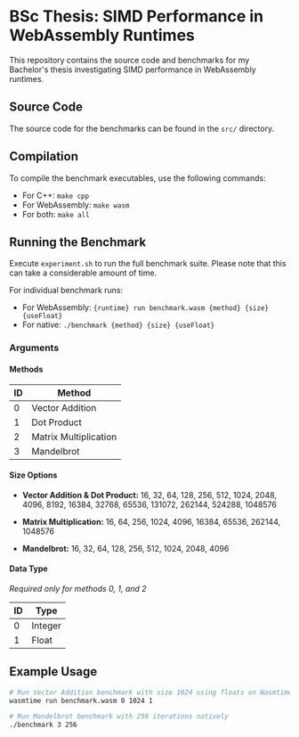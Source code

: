 # BSc Thesis: SIMD Performance in WebAssembly Runtimes

This repository contains the source code and benchmarks for my Bachelor's thesis investigating SIMD performance in WebAssembly runtimes.

## Source Code

The source code for the benchmarks can be found in the `src/` directory.

## Compilation

To compile the benchmark executables, use the following commands:

- For C++: `make cpp`
- For WebAssembly: `make wasm`
- For both: `make all`

## Running the Benchmark

Execute `experiment.sh` to run the full benchmark suite. Please note that this can take a considerable amount of time.

For individual benchmark runs:

- For WebAssembly: `{runtime} run benchmark.wasm {method} {size} {useFloat}`
- For native: `./benchmark {method} {size} {useFloat}`

### Arguments

#### Methods

| ID | Method               |
|----|----------------------|
| 0  | Vector Addition      |
| 1  | Dot Product          |
| 2  | Matrix Multiplication|
| 3  | Mandelbrot           |

#### Size Options

- **Vector Addition & Dot Product:**
  16, 32, 64, 128, 256, 512, 1024, 2048, 4096, 8192, 16384, 32768, 65536, 131072, 262144, 524288, 1048576

- **Matrix Multiplication:**
  16, 64, 256, 1024, 4096, 16384, 65536, 262144, 1048576

- **Mandelbrot:**
  16, 32, 64, 128, 256, 512, 1024, 2048, 4096

#### Data Type

*Required only for methods 0, 1, and 2*

| ID | Type    |
|----|---------|
| 0  | Integer |
| 1  | Float   |

## Example Usage

```bash
# Run Vector Addition benchmark with size 1024 using floats on Wasmtime
wasmtime run benchmark.wasm 0 1024 1

# Run Mandelbrot benchmark with 256 iterations natively
./benchmark 3 256